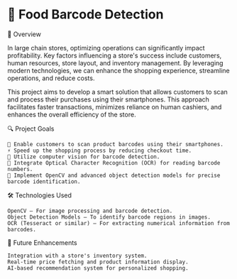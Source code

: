 # 📌 Food Barcode Detection
🚀 Overview

In large chain stores, optimizing operations can significantly impact profitability. Key factors influencing a store's success include customers, human resources, store layout, and inventory management. By leveraging modern technologies, we can enhance the shopping experience, streamline operations, and reduce costs.

This project aims to develop a smart solution that allows customers to scan and process their purchases using their smartphones. This approach facilitates faster transactions, minimizes reliance on human cashiers, and enhances the overall efficiency of the store.

🔍 Project Goals

    📱 Enable customers to scan product barcodes using their smartphones.
    ⚡ Speed up the shopping process by reducing checkout time.
    🤖 Utilize computer vision for barcode detection.
    🔢 Integrate Optical Character Recognition (OCR) for reading barcode numbers.
    🔗 Implement OpenCV and advanced object detection models for precise barcode identification.

🛠️ Technologies Used

    OpenCV – For image processing and barcode detection.
    Object Detection Models – To identify barcode regions in images.
    OCR (Tesseract or similar) – For extracting numerical information from barcodes.

📌 Future Enhancements

    Integration with a store's inventory system.
    Real-time price fetching and product information display.
    AI-based recommendation system for personalized shopping.

